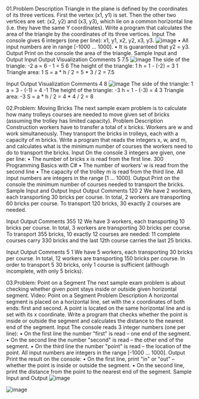 01.Problem Description
Triangle in the plane is defined by the coordinates of its three vertices. First the vertex (x1, y1) is set. 
Then the other two vertices are set: (x2, y2) and (x3, y3), which lie on a common horizontal line (i.e. 
they have the same Y coordinates). Write a program that calculates the area of the triangle by the 
coordinates of its three vertices.
Input
The console gives 6 integers (one per line): x1, y1, x2, y2, x3, y3. ![image](https://github.com/Sasho80/8.1.ExamPreparation-PartI/assets/7139995/ee54bd81-dc4b-4395-a775-cb57cdd7ab90)
• All input numbers are in range [-1000 … 1000].
• It is guaranteed that y2 = y3.
Output
Print on the console the area of the triangle.
Sample Input and Output
Input Output Visualization                                                                                                      Comments 
5     7.5    ![image](https://github.com/Sasho80/8.1.ExamPreparation-PartI/assets/7139995/d5bea326-3c99-4753-bbd6-bf451d0a9bb1) The side of the triangle:
-2                                                                                                                                a = 6 - 1 = 5
6                                                                                                                               The height of the triangle:
1                                                                                                                                h = 1 - (-2) = 3
1                                                                                                                                Triangle area:
1                                                                                                                                S = a * h / 2 = 5 * 3 / 2 = 7.5
                                                                                                                                
Input Output Visualization                                                                                                       Comments 
4     8      ![image](https://github.com/Sasho80/8.1.ExamPreparation-PartI/assets/7139995/96e48ab9-e974-4c3c-b06e-c03600724e8c)  The side of the triangle:
1                                                                                                                                a = 3 - (-1) = 4
-1                                                                                                                               The height of the triangle:
-3                                                                                                                               h = 1 - (-3) = 4
3                                                                                                                                Triangle area:
-3                                                                                                                               S = a * h / 2 = 4 * 4 / 2 = 8

02.Problem: Moving Bricks
The next sample exam problem is to calculate how many trolleys courses are needed to move given 
set of bricks (assuming the trolley has limited capacity).
Problem Description
Construction workers have to transfer a total of x bricks. Workers are w and work simultaneously. 
They transport the bricks in trolleys, each with a capacity of m bricks. Write a program that reads the 
integers x, w, and m, and calculates what is the minimum number of courses the workers need to do 
to transport the bricks.
Input
On the console 3 integers are given, one per line:
• The number of bricks x is read from the first line.
300 Programming Basics with C#
• The number of workers’ w is read from the second line
• The capacity of the trolley m is read from the third line.
All input numbers are integers in the range [1 … 1000].
Output
Print on the console the minimum number of courses needed to transport the bricks.
Sample Input and Output
Input Output Comments 
120   2      We have 2 workers, each transporting 30 bricks per course. In total,
2            workers are transporting 60 bricks per course. To transport 120 bricks,
30           exactly 2 courses are needed.

Input Output Comments 
355   12     We have 3 workers, each transporting 10 bricks per course. In total, 
3            workers are transporting 30 bricks per course. To transport 355 bricks, 
10           exactly 12 courses are needed: 11 complete courses carry 330 bricks and 
             the last 12th course carries the last 25 bricks.

Input Output Comments 
5     1      We have 5 workers, each transporting 30 bricks per course. In total,
12           workers are transporting 150 bricks per course. In order to transport 5
30           bricks, only 1 course is sufficient (although incomplete, with only 5 bricks).

03.Problem: Point on a Segment
The next sample exam problem is about checking whether given point stays inside or outside given 
horizontal segment.
Video: Point on a Segment
Problem Description
A horizontal segment is placed on a horizontal line, set with the x coordinates of both ends: first and
second. A point is located on the same horizontal line and is set with its x coordinate. Write a program 
that checks whether the point is inside or outside the segment and calculates the distance to the 
nearest end of the segment.
Input
The console reads 3 integer numbers (one per line):
• On the first line the number "first" is read – one end of the segment.
• On the second line the number "second" is read – the other end of the segment.
• On the third line the number "point" is read – the location of the point.
All input numbers are integers in the range [-1000 … 1000].
Output
Print the result on the console:
• On the first line, print "in" or "out" – whether the point is inside or outside the segment.
• On the second line, print the distance from the point to the nearest end of the segment.
Sample Input and Output
![image](https://github.com/Sasho80/8.1.ExamPreparation-PartI/assets/7139995/2249a41a-80b7-4c28-ae95-fcdfcf367907)

![image](https://github.com/Sasho80/8.1.ExamPreparation-PartI/assets/7139995/b1d9ec76-b321-4ef2-ad69-82f3ac70f2fb)




